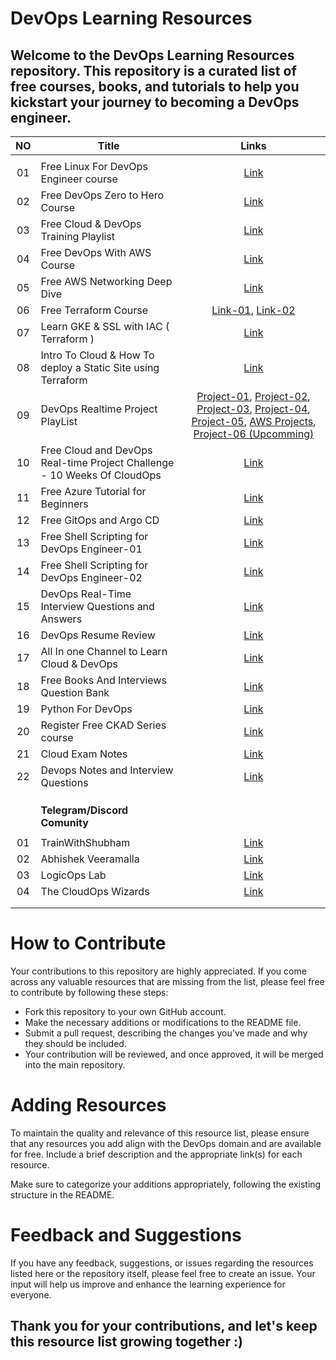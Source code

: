 # DevOps Learning Resources
Welcome to the DevOps Learning Resources repository. This repository is a curated list of free courses, books, and tutorials to help you kickstart your journey to becoming a DevOps engineer.
---

|    NO      |Title        | Links     |
|:-----------:|--------------|:-----------:|
|             |       |
|     01     | Free Linux For DevOps Engineer course | [Link](https://youtube.com/playlist?list=PLlfy9GnSVerQr-Se9JRE_tZJk3OUoHCkh)      |
|      02   | Free DevOps Zero to Hero Course    | [Link](https://youtube.com/playlist?list=PLdpzxOOAlwvIKMhk8WhzN1pYoJ1YU8Csa)  |
|  03    | Free Cloud & DevOps Training Playlist | [Link](https://www.youtube.com/playlist?list=PL7kXAf0BmEqvDonTGKrQE-3TIXGAJEIp-)      |
|    04     | Free DevOps With AWS Course      | [Link](https://youtube.com/playlist?list=PL7kXAf0BmEqura2P3brCGE4pIfeSh-kgw)  |
|    05   | Free AWS Networking Deep Dive | [Link](https://youtube.com/playlist?list=PL7kXAf0BmEqsCzQuMErms7Njg1KCO39Ky)      |
|    06    | Free Terraform Course      | [Link-01](https://youtube.com/playlist?list=PLlfy9GnSVerQzwhT644uP14iqZa0ZC4pn), [Link-02](https://youtube.com/playlist?list=PL8WTXLSrtyWqlMcs2Gi5YLES9XGTqblV_)  |
|   07   | Learn GKE & SSL with IAC ( Terraform ) | [Link](https://www.youtube.com/live/OkjEvxxiD-k?feature=share)     |
|   08   | Intro To Cloud & How To deploy a Static Site using Terraform      | [Link](https://www.youtube.com/live/qilSpoKJbAY?feature=share)  |
|   09   | DevOps Realtime Project PlayList | [Project-01](https://youtube.com/playlist?list=PLlfy9GnSVerRqYJgVYO0UiExj5byjrW8u), [Project-02](https://youtube.com/playlist?list=PL8WTXLSrtyWontpwknqN9ZWlR1_zVuITV), [Project-03](https://youtube.com/playlist?list=PL8WTXLSrtyWpn-uSG4QXZFHBZH-1jkNKG), [Project-04](https://youtube.com/playlist?list=PLl4APkPHzsUUhsVS8_pdJz2kxv4bg7hu8), [Project-05](https://youtu.be/kBWCsHEcWnc), [AWS Projects](https://youtube.com/playlist?list=PLlfy9GnSVerTB0twnC5eaGD-oiHprpnW-), [Project-06 (Upcomming)](https://youtube.com/playlist?list=PL8WTXLSrtyWo6COF-rFa7hUWQ5iD_At-b)     |
|  10    | Free Cloud and DevOps Real-time Project Challenge - 10 Weeks Of CloudOps      | [Link](https://youtube.com/playlist?list=PLl4APkPHzsUUc8HOEIwfB3Z2uxRv2SKOG)  |
|   11   | Free Azure Tutorial for Beginners |  [Link](https://youtube.com/playlist?list=PLl4APkPHzsUUOCWcjaXcH-WBVxCccZ4uO)      |
|  12    | Free GitOps and Argo CD      | [Link](https://youtube.com/playlist?list=PLdpzxOOAlwvKu7OZpgj1-MzJFqZ8RBp6f)  |
|  13    | Free Shell Scripting for DevOps Engineer-01 | [Link](https://youtube.com/playlist?list=PLdpzxOOAlwvIZ7u-gtpX_bozrspUbTQ1S)      |
|   14   | Free Shell Scripting for DevOps Engineer-02      | [Link](https://youtube.com/playlist?list=PL8WTXLSrtyWpMf4vxlgxYmynEiFYEACdC)  |
|   15   | DevOps Real-Time Interview Questions and Answers | [Link](https://youtube.com/playlist?list=PL8WTXLSrtyWpC_2KvHF49VkbtIVOcd8Gl)      |
|   16   | DevOps Resume Review      | [Link](https://youtube.com/playlist?list=PL8WTXLSrtyWrDqnW_OeUeKJOcmUP5kFSO)  | 
|   17   | All In one Channel to Learn Cloud & DevOps | [Link](https://www.youtube.com/@TechnicalGuftgu)      |
|  18    |  Free Books And Interviews Question Bank       | [Link](https://drive.google.com/drive/folders/14h8Tz2cxR-JRYKJxybiLhPMadY0J70_x)       |
|  19    |  Python For DevOps       |    [Link](https://www.trainwithshubham.com/courses/Free-Python-For-DevOps-Masterclass-6406cc4ce4b0d1aea04b434a)   |
|   20     | Register Free CKAD Series course | [Link](https://getfitwithsagar.graphy.com/courses/Free-CKAD-Series-64803ac6e4b00d372ab6a817)      |
|   21   |   Cloud Exam Notes      |  [Link](https://rishabkumar.com/notes/)     |
|   22   |   Devops Notes and Interview Questions      |  [Link](https://drive.google.com/drive/folders/1EEl6he-IOba5AerYrKjTZkHnEPrb7mTA)     |
|      |         |       |
|      |         |       |
|      |         |       |
|      |   **Telegram/Discord Comunity**   |
|      |         |       |
|   01   | TrainWithShubham | [Link](https://t.me/trainwithshubhamchat)      |
|   02   | Abhishek Veeramalla | [Link](https://t.me/abhishekveeramalla)      |
|   03   | LogicOps Lab | [Link](https://t.me/+Tpjapn0AkFM1MWM1)      |
|    04  | The CloudOps Wizards | [Link](https://discord.gg/TNCs4BRzq8)      |
|      |         |       |
|      |         |       |


# How to Contribute
Your contributions to this repository are highly appreciated. If you come across any valuable resources that are missing from the list, please feel free to contribute by following these steps:

- Fork this repository to your own GitHub account.
- Make the necessary additions or modifications to the README file.
- Submit a pull request, describing the changes you've made and why they should be included.
- Your contribution will be reviewed, and once approved, it will be merged into the main repository.
# Adding Resources
To maintain the quality and relevance of this resource list, please ensure that any resources you add align with the DevOps domain and are available for free. Include a brief description and the appropriate link(s) for each resource.

Make sure to categorize your additions appropriately, following the existing structure in the README.

# Feedback and Suggestions
If you have any feedback, suggestions, or issues regarding the resources listed here or the repository itself, please feel free to create an issue. Your input will help us improve and enhance the learning experience for everyone.

## Thank you for your contributions, and let's keep this resource list growing together :) 
